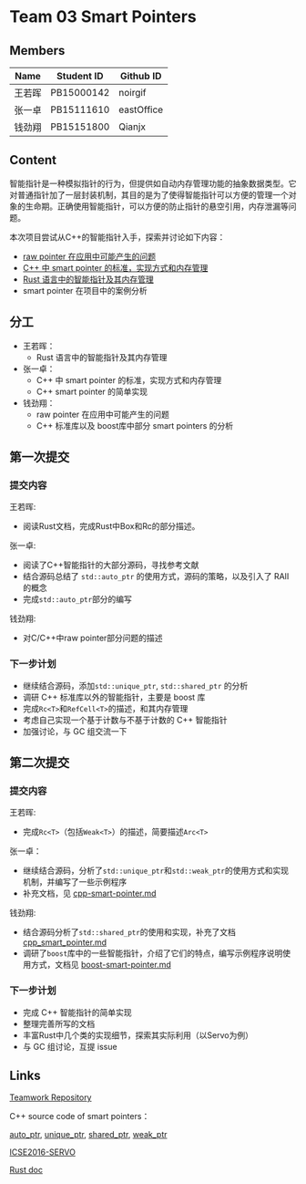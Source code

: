 # Team 03 Smart Pointers

## Members

| Name | Student ID | Github ID  |
| ---- | ---------- | ---------- |
| 王若晖  | PB15000142 | noirgif    |
| 张一卓  | PB15111610 | eastOffice |
| 钱劲翔  | PB15151800 | Qianjx     |

## Content

智能指针是一种模拟指针的行为，但提供如自动内存管理功能的抽象数据类型。它对普通指针加了一层封装机制，其目的是为了使得智能指针可以方便的管理一个对象的生命期。正确使用智能指针，可以方便的防止指针的悬空引用，内存泄漏等问题。

本次项目尝试从C++的智能指针入手，探索并讨论如下内容：

* [raw pointer 在应用中可能产生的问题](https://github.com/noirgif/ustc-compiler-pointer/blob/master/cpp-raw-pointer-problem.md)
* [C++ 中 smart pointer 的标准，实现方式和内存管理](https://github.com/noirgif/ustc-compiler-pointer/blob/master/cpp-smart-pointer.md)
* [Rust 语言中的智能指针及其内存管理](https://github.com/noirgif/ustc-compiler-pointer/blob/master/rust-smart-pointer.md)
* smart pointer 在项目中的案例分析

## 分工

* 王若晖： 
  * Rust 语言中的智能指针及其内存管理
* 张一卓： 
  * C++ 中 smart pointer 的标准，实现方式和内存管理
  * C++ smart pointer 的简单实现
* 钱劲翔： 
  * raw pointer 在应用中可能产生的问题
  * C++ 标准库以及 boost库中部分 smart pointers 的分析

## 第一次提交

### 提交内容

王若晖:

* 阅读Rust文档，完成Rust中Box和Rc的部分描述。

张一卓:

* 阅读了C++智能指针的大部分源码，寻找参考文献
* 结合源码总结了 `std::auto_ptr` 的使用方式，源码的策略，以及引入了 RAII 的概念
* 完成`std::auto_ptr`部分的编写

钱劲翔:

* 对C/C++中raw pointer部分问题的描述

### 下一步计划

* 继续结合源码，添加`std::unique_ptr`, `std::shared_ptr` 的分析
* 调研 C++ 标准库以外的智能指针，主要是 boost 库
* 完成`Rc<T>`和`RefCell<T>`的描述，和其内存管理
* 考虑自己实现一个基于计数与不基于计数的 C++ 智能指针
* 加强讨论，与 GC 组交流一下

## 第二次提交

### 提交内容

王若晖:

* 完成`Rc<T>`（包括`Weak<T>`）的描述，简要描述`Arc<T>`

张一卓：

* 继续结合源码，分析了`std::unique_ptr`和`std::weak_ptr`的使用方式和实现机制，并编写了一些示例程序
* 补充文档，见 [cpp-smart-pointer.md](https://github.com/noirgif/ustc-compiler-pointer/blob/master/cpp-smart-pointer.md)

钱劲翔:

* 结合源码分析了`std::shared_ptr`的使用和实现，补充了文档[cpp_smart_pointer.md](https://github.com/noirgif/ustc-compiler-pointer/blob/master/cpp-smart-pointer.md)
* 调研了`boost`库中的一些智能指针，介绍了它们的特点，编写示例程序说明使用方式，文档见 [boost-smart-pointer.md](https://github.com/noirgif/ustc-compiler-pointer/blob/master/boost-smart-pointers.md)

### 下一步计划

* 完成 C++ 智能指针的简单实现
* 整理完善所写的文档
* 丰富Rust中几个类的实现细节，探索其实际利用（以Servo为例）
* 与 GC 组讨论，互提 issue

## Links

[Teamwork Repository](https://github.com/noirgif/ustc-compiler-pointer)

C++ source code of smart pointers：

[auto_ptr](https://github.com/noirgif/ustc-compiler-pointer/blob/master/References/source_auto_ptr.cpp), [unique_ptr](https://github.com/noirgif/ustc-compiler-pointer/blob/master/References/source_unique_ptr.cpp), [shared_ptr](https://github.com/noirgif/ustc-compiler-pointer/blob/master/References/source_shared_ptr.cpp), [weak_ptr](https://github.com/noirgif/ustc-compiler-pointer/blob/master/References/source_weak_ptr.cpp)

[ICSE2016-SERVO](https://github.com/noirgif/ustc-compiler-pointer/blob/master/References/icse16-servo-preprint.pdf)

[Rust doc](https://doc.rust-lang.org/book/second-edition/)

